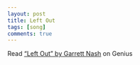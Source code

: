 ```yaml
---
layout: post
title: Left Out
tags: [song]
comments: true
---
```

<!-- 
__Lyrics__
>  
> I've been left out, lied to, talked about and used
> Stared down and laughed at while walking out of school
> You wanna put the blame on me, the feeling's nothing new
> You wanna hang more pain on me, there's nothing you can do>
> A moment lasts inside this coffin, I'm buried often
>
> Just show up and show love, just want you near me
> But like, does that even feel right?
> 
-->
<div id='rg_embed_link_2393707' class='rg_embed_link' data-song-id='2393707'>
Read <a href='https://genius.com/Garrett-nash-left-out-lyrics'>“Left Out” by Garrett Nash</a> on Genius</div>
<script crossorigin src='//genius.com/songs/2393707/embed.js'></script>
